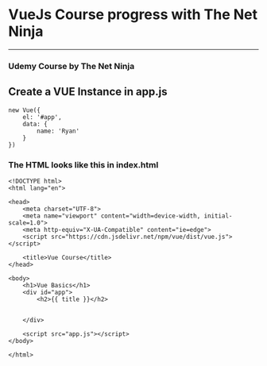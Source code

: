 # VueJs Course progress with The Net Ninja
___

### Udemy Course by The Net Ninja


## Create a VUE Instance in app.js

```
new Vue({
    el: '#app',
    data: {
        name: 'Ryan'
    }
})
```

### The HTML looks like this in index.html

```
<!DOCTYPE html>
<html lang="en">

<head>
    <meta charset="UTF-8">
    <meta name="viewport" content="width=device-width, initial-scale=1.0">
    <meta http-equiv="X-UA-Compatible" content="ie=edge">
    <script src="https://cdn.jsdelivr.net/npm/vue/dist/vue.js"></script>
  
    <title>Vue Course</title>
</head>

<body>
    <h1>Vue Basics</h1>
    <div id="app">
        <h2>{{ title }}</h2>
        

    </div>

    <script src="app.js"></script>
</body>

</html>
```